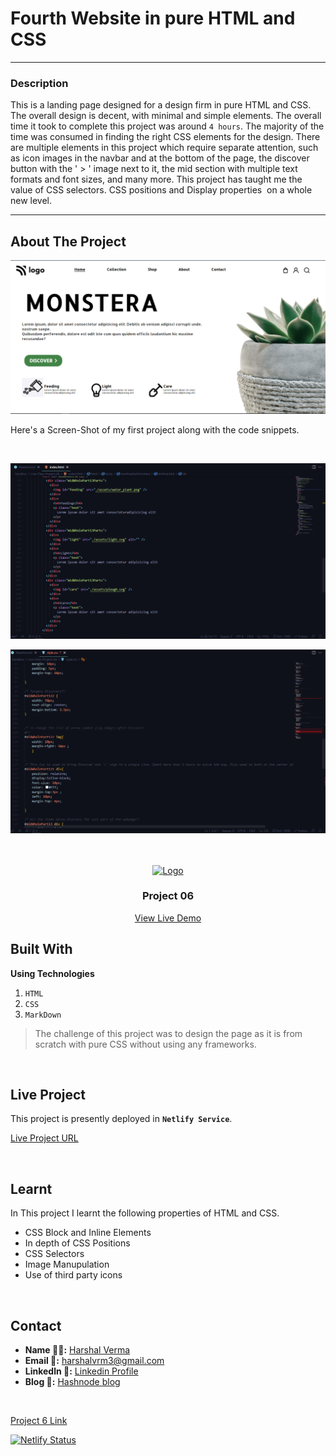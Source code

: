 # Fourth Website in pure HTML and CSS

---

### Description 
This is a landing page designed for a design firm in pure HTML and CSS. The overall design is decent, with minimal and simple elements. The overall time it took to complete this project was around `4 hours`. The majority of the time was consumed in finding the right CSS elements for the design. There are multiple elements in this project which require separate attention, such as icon images in the navbar and at the bottom of the page, the discover button with the ' > ' image next to it, the mid section with multiple text formats and font sizes, and many more. This project has taught me the value of CSS selectors. CSS positions and Display properties  on a whole new level.

---

<!-- ABOUT THE PROJECT -->

## About The Project

![Project 06](./Screenshot_final.png)


Here's a Screen-Shot of my first project along with the code snippets.

<br>

![HTML](./assets/htmlsnippet.png)

![Css](./assets/cssnippet.png)

<br>
<!-- PROJECT LOGO -->
<br/>
<div align="center">
  <a href="https://github.com/harshalvrm">
    <img src="https://learncodeonline.in/mascot.png" alt="Logo" width="80">
  </a>

<h3 align="center">Project 06</h3>

  <p align="center">   
    <a href="https://harshal-project06.netlify.app/">View Live Demo</a>
  </p>
</div>

## Built With

**Using Technologies**

1. `HTML`
2. `CSS`
3. `MarkDown`

> The challenge of this project was to design the page as it is from scratch with pure CSS without using any frameworks.

<br>

## Live Project

This project is presently deployed in **`Netlify Service`**.


[Live Project URL](https://harshal-project06.netlify.app/)
<br>

<!-- LEARNT -->
<br>

## Learnt
In This project I learnt the following properties of HTML and CSS.
- CSS Block and Inline Elements
- In depth of CSS Positions
- CSS Selectors
- Image Manupulation
- Use of third party icons


<br>
<!-- CONTACT -->

## Contact

- **Name 👨‍💻:** [Harshal Verma](https://github.com/harshalvrm)
- **Email 📧:** [harshalvrm3@gmail.com](mailto:harshalvrm3@gmail.com)
- **Linkedln 📝:** [Linkedin Profile](https://www.linkedin.com/in/harshalvrm3/)
- **Blog 📝:** [Hashnode blog](https://xadai.hashnode.dev/)

<br>

[Project 6 Link](https://harshal-project06.netlify.app/) 

[![Netlify Status](https://api.netlify.com/api/v1/badges/06cab7d3-4f68-4280-8eda-21f2c97821bf/deploy-status)](https://app.netlify.com/sites/harshal-project06/deploys)
